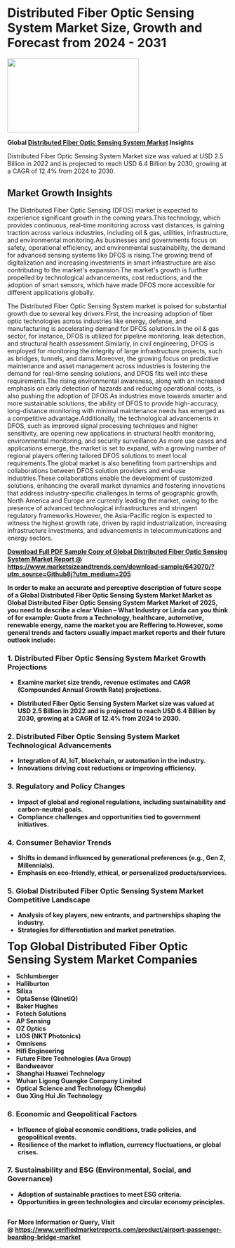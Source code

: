<H1>Distributed Fiber Optic Sensing System Market Size, Growth and Forecast from 2024 - 2031</H1><img class="aligncenter size-medium wp-image-584254" src="https://thirdeyenews.in/wp-content/uploads/2024/09/Global-Market-Research-300x168.jpeg" alt="" width="300" height="168" /><p><strong>Global&nbsp;<a href="https://www.marketsizeandtrends.com/download-sample/643070/?utm_source=Github8j?utm_medium=205">Distributed Fiber Optic Sensing System Market</a> Insights</strong></p><p>Distributed Fiber Optic Sensing System Market size was valued at USD 2.5 Billion in 2022 and is projected to reach USD 6.4 Billion by 2030, growing at a CAGR of 12.4% from 2024 to 2030.</p><p><h2>Market Growth Insights</h2> <p>The Distributed Fiber Optic Sensing (DFOS) market is expected to experience significant growth in the coming years.This technology, which provides continuous, real-time monitoring across vast distances, is gaining traction across various industries, including oil & gas, utilities, infrastructure, and environmental monitoring.As businesses and governments focus on safety, operational efficiency, and environmental sustainability, the demand for advanced sensing systems like DFOS is rising.The growing trend of digitalization and increasing investments in smart infrastructure are also contributing to the market's expansion.The market's growth is further propelled by technological advancements, cost reductions, and the adoption of smart sensors, which have made DFOS more accessible for different applications globally.</p> <p><strong><a href="#"></a></strong></p> <p>The Distributed Fiber Optic Sensing System market is poised for substantial growth due to several key drivers.First, the increasing adoption of fiber optic technologies across industries like energy, defense, and manufacturing is accelerating demand for DFOS solutions.In the oil & gas sector, for instance, DFOS is utilized for pipeline monitoring, leak detection, and structural health assessment.Similarly, in civil engineering, DFOS is employed for monitoring the integrity of large infrastructure projects, such as bridges, tunnels, and dams.Moreover, the growing focus on predictive maintenance and asset management across industries is fostering the demand for real-time sensing solutions, and DFOS fits well into these requirements.The rising environmental awareness, along with an increased emphasis on early detection of hazards and reducing operational costs, is also pushing the adoption of DFOS.As industries move towards smarter and more sustainable solutions, the ability of DFOS to provide high-accuracy, long-distance monitoring with minimal maintenance needs has emerged as a competitive advantage.Additionally, the technological advancements in DFOS, such as improved signal processing techniques and higher sensitivity, are opening new applications in structural health monitoring, environmental monitoring, and security surveillance.As more use cases and applications emerge, the market is set to expand, with a growing number of regional players offering tailored DFOS solutions to meet local requirements.The global market is also benefiting from partnerships and collaborations between DFOS solution providers and end-use industries.These collaborations enable the development of customized solutions, enhancing the overall market dynamics and fostering innovations that address industry-specific challenges.In terms of geographic growth, North America and Europe are currently leading the market, owing to the presence of advanced technological infrastructures and stringent regulatory frameworks.However, the Asia-Pacific region is expected to witness the highest growth rate, driven by rapid industrialization, increasing infrastructure investments, and advancements in telecommunications and energy sectors.<p><strong><a href="#"></p><p><span class=""><strong>Download Full PDF Sample Copy of Global Distributed Fiber Optic Sensing System Market Report</strong> @ <a href="https://www.marketsizeandtrends.com/download-sample/643070/?utm_source=Github8j?utm_medium=205" target="_blank">https://www.marketsizeandtrends.com/download-sample/643070/?utm_source=Github8j?utm_medium=205</a></span></p><p>In order to make an accurate and perceptive description of future scope of a Global&nbsp;Distributed Fiber Optic Sensing System Market Market as Global&nbsp;Distributed Fiber Optic Sensing System Market Market of 2025, you need to describe a clear Vision &ndash; What Industry or Linda can you think of for example: Quote from a Technology, healthcare, automotive, renewable energy, name the market you are Reffering to.However, some general trends and factors usually impact market reports and their future outlook include:</p><h3>1.&nbsp;<strong>Distributed Fiber Optic Sensing System Market Growth Projections</strong></h3><ul><li>Examine market size trends, revenue estimates and CAGR (Compounded Annual Growth Rate) projections.</li><li><p>Distributed Fiber Optic Sensing System Market size was valued at USD 2.5 Billion in 2022 and is projected to reach USD 6.4 Billion by 2030, growing at a CAGR of 12.4% from 2024 to 2030.</p></li></ul><h3>2.&nbsp;<strong>Distributed Fiber Optic Sensing System Market Technological Advancements</strong></h3><ul><li>Integration of AI, IoT, blockchain, or automation in the industry.</li><li>Innovations driving cost reductions or improving efficiency.</li></ul><h3>3.&nbsp;<strong>Regulatory and Policy Changes</strong></h3><ul><li>Impact of global and regional regulations, including sustainability and carbon-neutral goals.</li><li>Compliance challenges and opportunities tied to government initiatives.</li></ul><h3>4.&nbsp;<strong>Consumer Behavior Trends</strong></h3><ul><li>Shifts in demand influenced by generational preferences (e.g., Gen Z, Millennials).</li><li>Emphasis on eco-friendly, ethical, or personalized products/services.</li></ul><h3>5.&nbsp;<strong>Global Distributed Fiber Optic Sensing System Market Competitive Landscape</strong></h3><ul><li>Analysis of key players, new entrants, and partnerships shaping the industry.</li><li>Strategies for differentiation and market penetration.</li></ul><p data-pm-slice="1 1 []"><span style="color: inherit; font-family: inherit; font-size: 25px;">Top Global Distributed Fiber Optic Sensing System Market Companies</span></p><div class="" data-test-id=""><p><li>Schlumberger</li><li> Halliburton</li><li> Silixa</li><li> OptaSense (QinetiQ)</li><li> Baker Hughes</li><li> Fotech Solutions</li><li> AP Sensing</li><li> OZ Optics</li><li> LIOS (NKT Photonics)</li><li> Omnisens</li><li> Hifi Engineering</li><li> Future Fibre Technologies (Ava Group)</li><li> Bandweaver</li><li> Shanghai Huawei Technology</li><li> Wuhan Ligong Guangke Company Limited</li><li> Optical Science and Technology (Chengdu)</li><li> Guo Xing Hui Jin Technology</li></p></div><h3>6.&nbsp;<strong>Economic and Geopolitical Factors</strong></h3><ul><li>Influence of global economic conditions, trade policies, and geopolitical events.</li><li>Resilience of the market to inflation, currency fluctuations, or global crises.</li></ul><h3>7.&nbsp;<strong>Sustainability and ESG (Environmental, Social, and Governance)</strong></h3><ul><li>Adoption of sustainable practices to meet ESG criteria.</li><li>Opportunities in green technologies and circular economy principles.</li></ul><h2><strong style="font-size: 14px;">For More Information or Query, Visit @&nbsp;</strong><a style="background-color: #ffffff; font-size: 14px;" href="https://www.marketsizeandtrends.com/report/distributed-fiber-optic-sensing-system-market/" target="_blank">https://www.verifiedmarketreports.com/product/airport-passenger-boarding-bridge-market</a></h2>